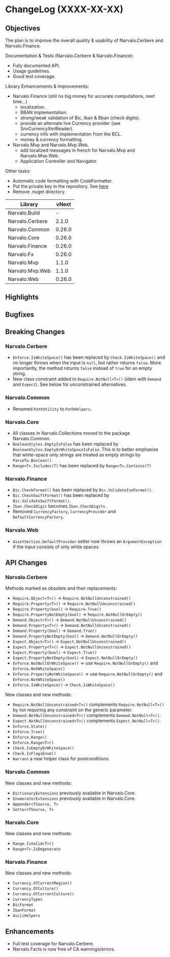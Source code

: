 ChangeLog (XXXX-XX-XX)
======================

Objectives
----------
The plan is to improve the overall quality & usability of Narvalo.Cerbere
and Narvalo.Finance.

Documentation & Tests (Narvalo.Cerbere & Narvalo.Finance):
- Fully documented API.
- Usage guidelines.
- Good test coverage.

Library Enhancements & Improvements:
- Narvalo.Finance (still no big money for accurate computations, next time...)
  * localization.
  * BBAN implementation.
  * strong/weak validation of Bic, Iban & Bban (check digits).
  * provide an alternate live Currency provider (see SnvCurrencyXmlReader).
  * currency info with implementation from the BCL.
  * money & currency formatting.
- Narvalo.Mvp and Narvalo.Mvp.Web.
  * add localized messages in french for Narvalo.Mvp and Narvalo.Mvp.Web.
  * Application Controller and Navigator.

Other tasks:
- Automatic code formatting with CodeFormatter.
- Put the private key in the repository.
  See [here](https://msdn.microsoft.com/en-us/library/wd40t7ad(v=vs.110).aspx)
- Remove .nuget directory.

Library                   | vNext
--------------------------|----------
Narvalo.Build             | -
Narvalo.Cerbere           | 2.1.0
Narvalo.Common            | 0.26.0
Narvalo.Core              | 0.26.0
Narvalo.Finance           | 0.26.0
Narvalo.Fx                | 0.26.0
Narvalo.Mvp               | 1.1.0
Narvalo.Mvp.Web           | 1.1.0
Narvalo.Web               | 0.26.0

Highlights
----------

Bugfixes
--------

Breaking Changes
----------------
### Narvalo.Cerbere
- `Enforce.IsWhiteSpace()` has been replaced by `Check.IsWhiteSpace()` and
  no longer throws when the input is `null`, but rather
  returns `false`. More importantly, the method returns `false` instead of
  `true` for an empty string.
- New class constraint added to `Require.NotNull<T>()` (idem with `Demand`
  and `Expect`). See below for unconstrained alternatives.

### Narvalo.Common
- Renamed `PathUtility` to `PathHelpers`.

### Narvalo.Core
- All classes in Narvalo.Collections moved to the package Narvalo.Common.
- `BooleanStyles.EmptyIsFalse` has been replaced by
  `BooleanStyles.EmptyOrWhiteSpaceIsFalse`. This is to better emphasize that
  white-space only strings are treated as empty strings by `ParseTo.Boolean()`.
- `Range<T>.Includes(T)` has been replaced by `Range<T>.Contains(T)`

### Narvalo.Finance
- `Bic.CheckFormat()` has been replaced by `Bic.ValidateIsoFormat()`.
- `Bic.CheckSwiftFormat()` has been replaced by `Bic.ValidateSwiftFormat()`.
- `Iban.CheckDigit` becomes `Iban.CheckDigits`.
- Removed `CurrencyFactory`, `CurrencyProvider` and `DefaultCurrencyFactory`.

### Narvalo.Web
- `AssetSection.DefaultProvider` setter now throws an `ArgumentException`
  if the input consists of only white spaces.

API Changes
-----------
### Narvalo.Cerbere
Methods marked as obsolete and their replacements:
- `Require.Object<T>()` -> `Require.NotNullUnconstrained()`
- `Require.Property<T>()` -> `Require.NotNullUnconstrained()`
- `Require.Property(bool)` -> `Require.True()`
- `Require.PropertyNotEmpty(bool)` -> `Require.NotNullOrEmpty()`
- `Demand.Object<T>()` -> `Demand.NotNullUnconstrained()`
- `Demand.Property<T>()` -> `Demand.NotNullUnconstrained()`
- `Demand.Property(bool)` -> `Demand.True()`
- `Demand.PropertyNotEmpty(bool)` -> `Demand.NotNullOrEmpty()`
- `Expect.Object<T>()` -> `Expect.NotNullUnconstrained()`
- `Expect.Property<T>()` -> `Expect.NotNullUnconstrained()`
- `Expect.Property(bool)` -> `Expect.True()`
- `Expect.PropertyNotEmpty(bool)` -> `Expect.NotNullOrEmpty()`
- `Enforce.NotNullOrWhiteSpace()` -> use `Require.NotNullOrEmpty()` and
  `Enforce.NotWhiteSpace()`
- `Enforce.PropertyNotWhiteSpace()` -> use `Require.NotNullOrEmpty()` and
  `Enforce.NotWhiteSpace()`
- `Enforce.IsWhiteSpace()` -> `Check.IsWhiteSpace()`

New classes and new methods:
- `Require.NotNullUnconstrained<T>()` complements `Require.NotNull<T>()`
  by not requiring any constraint on the generic parameter.
- `Demand.NotNullUnconstrained<T>()` complements `Demand.NotNull<T>()`.
- `Expect.NotNullUnconstrained<T>()` complements `Expect.NotNull<T>()`.
- `Enforce.State()`
- `Enforce.True()`
- `Enforce.Range()`
- `Enforce.Range<T>()`
- `Check.IsEmptyOrWhiteSpace()`
- `Check.IsFlagsEnum()`
- `Warrant` a new helper class for postconditions.

### Narvalo.Common
New classes and new methods:
- `DictionaryExtensions` previously available in Narvalo.Core.
- `EnumeratorExtensions` previously available in Narvalo.Core.
- `Appender<TSource, T>`
- `Setter<TSource, T>`

### Narvalo.Core
New classes and new methods:
- `Range.IsValid<T>()`
- `Range<T>.IsDegenerate`

### Narvalo.Finance
New classes and new methods:
- `Currency.OfCurrentRegion()`
- `Currency.OfCulture()`
- `Currency.OfCurrentCulture()`
- `CurrencyTypes`
- `BicFormat`
- `IbanFormat`
- `AsciiHelpers`

Enhancements
------------
- Full test coverage for Narvalo.Cerbere.
- Narvalo.Facts is now free of CA warnings/errors.
